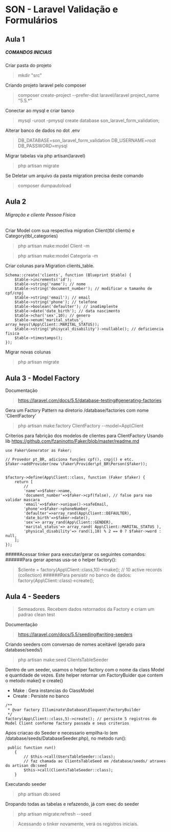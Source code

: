 # SON - Laravel Validação e Formulários 

## Aula 1
##### COMANDOS INICIAIS

Criar pasta do projeto
> mkdir "src"

Criando projeto laravel pelo composer
>composer create-project --prefer-dist laravel/laravel project_name "5.5.*"

Conectar ao mysql e criar banco
> mysql -uroot -pmysql
> create database son_laravel_form_validation;

Alterar banco de dados no dot .env
>DB_DATABASE=son_laravel_form_validation
 DB_USERNAME=root
 DB_PASSWORD=mysql
 
Migrar tabelas via php artisan(laravel)
 > php artisan migrate
 

Se Deletar um arquivo da pasta migration precisa deste comando
> composer dumpautoload

## Aula 2 
###### Migração e cliente Pessoa Física

Criar Model com sua respectiva migration Client(tbl clients) e Category(tbl_categories)
> php artisan make:model Client -m

> php artisan make:model Categoria -m

Criar colunas para Migration clients_table.

```
Schema::create('clients', function (Blueprint $table) {
    $table->increments('id');
    $table->string('name'); // nome
    $table->string('document_number'); // modificar o tamanho de cpf/cnpj
    $table->string('email'); // email
    $table->string('phone'); // telefone
    $table->boolean('defaulter'); // inadimplente
    $table->date('date_birth'); // data nascimento
    $table->char('sex',10); // genero
    $table->enum('marital_status', array_keys(\App\Client::MARITAL_STATUS));
    $table->string('phisycal_disability')->nullable(); // deficiencia fisica
    $table->timestamps();
});
```

Migrar novas colunas
> php artisan migrate

## Aula 3 - Model Factory

Documentação
> https://laravel.com/docs/5.5/database-testing#generating-factories

Gera um Factory Pattern na diretorio /database/factories com nome 'ClientFactory'
> php artisan make:factory ClientFactory --model=App\Client

Criterios para fabrição dos modelos de clientes para ClientFactory
Usando lib https://github.com/fzaninotto/Faker/blob/master/readme.md
```
use Faker\Generator as Faker;

// Provedor pt_BR, adiciona funções cpf(), cnpj() e etc.
$faker->addProvider(new \Faker\Provider\pt_BR\Person($faker));


$factory->define(App\Client::class, function (Faker $faker) {
    return [
        //
        'name'=>$faker->name,
        'document_number'=>$faker->cpf(false), // false para nao validar mascara
        'email'=>$faker->unique()->safeEmail,
        'phone'=>$faker->phoneNumber,
        'defaulter'=>array_rand(App\Client::DEFAULTER),
        'date_birth'=>$faker->date(),
        'sex'=> array_rand(App\Client::GENDER),
        'marital_status'=> array_rand( App\Client::MARITAL_STATUS ),
        'physical_disability'=> rand(1,10) % 2 == 0 ? $faker->word : null,
    ];
});
```

#####Acessar tinker para executar/gerar os seguintes comandos:
######Para gerar apenas usa-se o helper factory():
> $cliente = factory(App\Client::class,10)->make(); // 10 active records (collection)
######Para persistir no banco de dados:
> factory(App\Client::class)->create();


## Aula 4 - Seeders

> Semeadores. Recebem dados retornados da Factory e criam um padrao clean test

Documentação
> https://laravel.com/docs/5.5/seeding#writing-seeders

Criando seeders com conversao de nomes aceitável (gerado para database/seeds/)
>php artisan make:seed ClientsTableSeeder

Dentro de um seeder, usamos o helper factory com o nome da class Model e quantidade de vezes.
Este helper retornar um FactoryBuider que contem o metodo make() e create()
- Make   : Gera instancias do ClassModel
- Create : Persiste no banco
```
/**
 * @var factory Illuminate\Database\Eloquent\FactoryBuilder
 */
factory(App\Client::class,5)->create(); // persiste 5 registros do Model Client conforme factory passada e seus criterios
```

Apos criacao do Seeder e necessario empilha-lo (em /database/seeds/DatabaseSeeder.php), no metodo run():
```
 public function run()
    {
        // $this->call(UsersTableSeeder::class);
        // faz chamada ao ClientsTableSeed em /database/seeds/ atraves do artisan db:seed
        $this->call(ClientsTableSeeder::class);
    }
```

Executando seeder
> php artisan db:seed

Dropando todas as tabelas e refazendo, já com exec do seeder
> php artisan migrate:refresh --seed

> Acessando o tinker novamente, verá os registros iniciais.